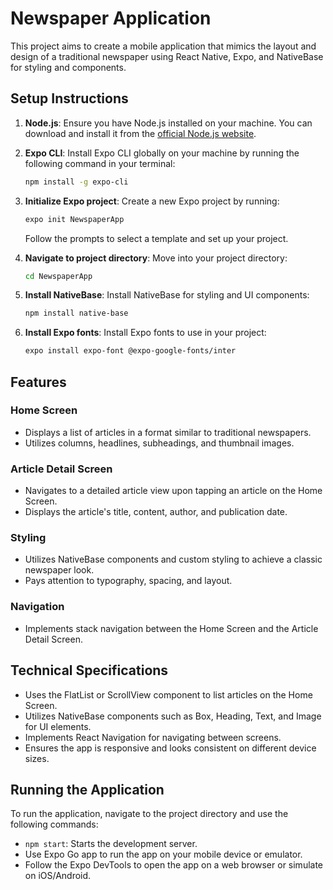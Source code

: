 # Newspaper Application

This project aims to create a mobile application that mimics the layout and design of a traditional newspaper using React Native, Expo, and NativeBase for styling and components.

## Setup Instructions

1. **Node.js**: Ensure you have Node.js installed on your machine. You can download and install it from the [official Node.js website](https://nodejs.org/).

2. **Expo CLI**: Install Expo CLI globally on your machine by running the following command in your terminal:

    ```bash
    npm install -g expo-cli
    ```

3. **Initialize Expo project**: Create a new Expo project by running:

    ```bash
    expo init NewspaperApp
    ```

    Follow the prompts to select a template and set up your project.

4. **Navigate to project directory**: Move into your project directory:

    ```bash
    cd NewspaperApp
    ```

5. **Install NativeBase**: Install NativeBase for styling and UI components:

    ```bash
    npm install native-base
    ```

6. **Install Expo fonts**: Install Expo fonts to use in your project:

    ```bash
    expo install expo-font @expo-google-fonts/inter
    ```

## Features

### Home Screen

- Displays a list of articles in a format similar to traditional newspapers.
- Utilizes columns, headlines, subheadings, and thumbnail images.

### Article Detail Screen

- Navigates to a detailed article view upon tapping an article on the Home Screen.
- Displays the article's title, content, author, and publication date.

### Styling

- Utilizes NativeBase components and custom styling to achieve a classic newspaper look.
- Pays attention to typography, spacing, and layout.

### Navigation

- Implements stack navigation between the Home Screen and the Article Detail Screen.

## Technical Specifications

- Uses the FlatList or ScrollView component to list articles on the Home Screen.
- Utilizes NativeBase components such as Box, Heading, Text, and Image for UI elements.
- Implements React Navigation for navigating between screens.
- Ensures the app is responsive and looks consistent on different device sizes.


## Running the Application

To run the application, navigate to the project directory and use the following commands:

- `npm start`: Starts the development server.
- Use Expo Go app to run the app on your mobile device or emulator.
- Follow the Expo DevTools to open the app on a web browser or simulate on iOS/Android.

